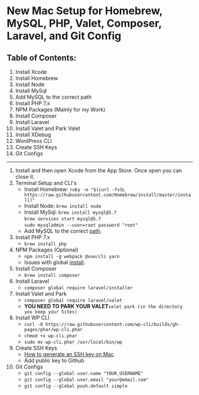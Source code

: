 <h1>New Mac Setup for Homebrew, MySQL, PHP, Valet, Composer, Laravel, and Git Config</h1>

<h2>Table of Contents:</h2>
<ol>
    <li>Install Xcode</li>
    <li>Install Homebrew</li>
    <li>Install Node</li>
    <li>Install MySql</li>
    <li>Add MySQL to the correct path</li>
    <li>Install PHP 7.x</li>
    <li>NPM Packages (Mainly for my Work)</li>
    <li>Install Composer</li>
    <li>Install Laravel</li>
    <li>Install Valet and Park Valet</li>
    <li>Install XDebug</li>
    <li>WordPress CLI</li>
    <li>Create SSH Keys</li>
    <li>Git Configs</li>
</ol>
<hr>
<ol>
    <li>Install and then open Xcode from the App Store. Once open you can close it.</li>
    <li>Terminal Setup and CLI's
        <ul>
            <li>Install Homebrew: <code>ruby -e "$(curl -fsSL https://raw.githubusercontent.com/Homebrew/install/master/install)"</code></li>
            <li>Install Node: <code>brew install node</code></li>
            <li>Install MySql: <code>brew install mysql@5.7</code><br><code>brew services start mysql@5.7</code><br><code>sudo mysqladmin --user=root password "root"</code></li>
            <li>Add MySQL to the correct <a href="https://stackoverflow.com/questions/26554818/using-mysql-in-the-command-line-in-osx-command-not-found/32024632">path</a>.</li>
        </ul> 
    </li>
    <li>Install PHP 7.x
        <ul>
            <li><code>brew install php</code></li>
        </ul>
    </li>
    <li>NPM Packages (Optional)
        <ul>
            <li><code>npm install -g webpack @vue/cli yarn</code></li>
            <li>Issues with global <a href="https://medium.com/@jagatjyoti.1si13cs040/npm-g-install-npm-package-not-working-as-desired-why-why-why-19795abf0b59">install</a>.</li>
        </ul>
    </li>
    <li>Install Composer
        <ul>
            <li><code>brew install composer</code></li>
        </ul>
    </li>
    <li>Install Laravel
        <ul>
            <li><code>composer global require laravel/installer</code></li>
        </ul>
    </li>
    <li>Install Valet and Park
        <ul>
            <li><code>composer global require laravel/valet</code></li>
            <li><strong>YOU NEED TO PARK YOUR VALET</strong><code>valet park (in the directory you keep your Sites)</code></li>
        </ul>
    </li>
    <li>Install WP CLI
        <ul>
            <li><code>curl -O https://raw.githubusercontent.com/wp-cli/builds/gh-pages/phar/wp-cli.phar</code></li>
            <li><code>chmod +x wp-cli.phar</code></li>
            <li><code>sudo mv wp-cli.phar /usr/local/bin/wp</code></li>
        </ul>
    </li>
    <li>Create SSH Keys
        <ul>
            <li><a href="https://www.siteground.com/kb/how_to_generate_an_ssh_key_pair_in_mac_os/">How to generate an SSH key on Mac</a></li>
            <li>Add public key to Github</li>
        </ul>
    </li>
    <li>Git Configs
        <ul>
            <li><code>git config --global user.name "YOUR_USERNAME"</code></li>
            <li><code>git config --global user.email "your@email.com"</code></li>
            <li><code>git config --global push.default simple</code></li>
        </ul>
    </li>
</ol>